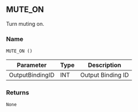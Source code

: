## MUTE\_ON

Turn muting on.


### Name

`MUTE_ON ()`


| Parameter       | Type | Description       |
| --------------- | ---- | ----------------- |
| OutputBindingID | INT  | Output Binding ID |



### Returns

`None`